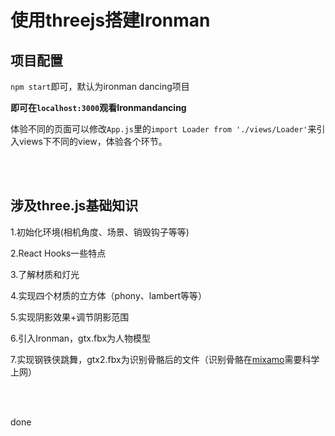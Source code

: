 # 使用threejs搭建Ironman



## 项目配置

`npm start`即可，默认为ironman dancing项目

**即可在`localhost:3000`观看Ironmandancing**

体验不同的页面可以修改`App.js`里的`import Loader from './views/Loader'`来引入views下不同的view，体验各个环节。

</br></br>

## 涉及three.js基础知识

1.初始化环境(相机角度、场景、销毁钩子等等)

2.React Hooks一些特点

3.了解材质和灯光

4.实现四个材质的立方体（phony、lambert等等）

5.实现阴影效果+调节阴影范围

6.引入Ironman，gtx.fbx为人物模型

7.实现钢铁侠跳舞，gtx2.fbx为识别骨骼后的文件（识别骨骼在[mixamo](https://www.mixamo.com/#/)需要科学上网）



</br></br>

done
